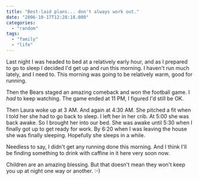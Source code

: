 ```yaml
---
title: "Best-laid plans... don't always work out."
date: "2006-10-17T12:28:18.000"
categories: 
  - "random"
tags: 
  - "family"
  - "life"
---
```


Last night I was headed to bed at a relatively early hour, and as I prepared to go to sleep I decided I'd get up and run this morning. I haven't run much lately, and I need to. This morning was going to be relatively warm, good for running.

Then the Bears staged an amazing comeback and won the football game. I _had_ to keep watching. The game ended at 11 PM, I figured I'd still be OK.

Then Laura woke up at 3 AM. And again at 4:30 AM. She pitched a fit when I told her she had to go back to sleep. I left her in her crib. At 5:00 she was back awake. So I brought her into our bed. She was awake until 5:30 when I finally got up to get ready for work. By 6:20 when I was leaving the house she was finally sleeping. Hopefully she sleeps in a while.

Needless to say, I didn't get any running done this morning. And I think I'll be finding something to drink with caffine in it here very soon now.

Children are an amazing blessing. But that doesn't mean they won't keep you up at night one way or another. :-)
